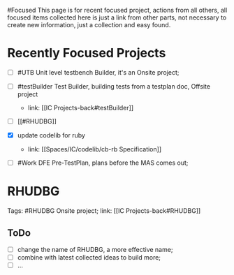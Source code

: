 #Focused
This page is for recent focused project, actions from all others, all focused items collected here is just a link from other parts, not necessary to create new information, just a collection and easy found.

# Recently Focused Projects
- [ ] #UTB Unit level testbench Builder, it's an Onsite project;
- [ ] #testBuilder Test Builder, building tests from a testplan doc, Offsite project
	- link: [[IC Projects-back#testBuilder]]
- [ ] [[#RHUDBG]]
- [x] update codelib for ruby
	- link: [[Spaces/IC/codelib/cb-rb Specification]]
- [ ] #Work DFE Pre-TestPlan, plans before the MAS comes out;


# RHUDBG
Tags: #RHUDBG 
Onsite project; link: [[IC Projects-back#RHUDBG]]
## ToDo
- [ ] change the name of RHUDBG, a more effective name;
- [ ] combine with latest collected ideas to build more;
- [ ] ...